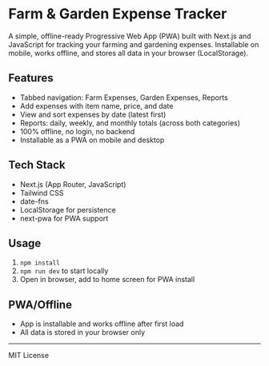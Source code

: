 # Farm & Garden Expense Tracker

A simple, offline-ready Progressive Web App (PWA) built with Next.js and JavaScript for tracking your farming and gardening expenses. Installable on mobile, works offline, and stores all data in your browser (LocalStorage).

## Features
- Tabbed navigation: Farm Expenses, Garden Expenses, Reports
- Add expenses with item name, price, and date
- View and sort expenses by date (latest first)
- Reports: daily, weekly, and monthly totals (across both categories)
- 100% offline, no login, no backend
- Installable as a PWA on mobile and desktop

## Tech Stack
- Next.js (App Router, JavaScript)
- Tailwind CSS
- date-fns
- LocalStorage for persistence
- next-pwa for PWA support

## Usage
1. `npm install`
2. `npm run dev` to start locally
3. Open in browser, add to home screen for PWA install

## PWA/Offline
- App is installable and works offline after first load
- All data is stored in your browser only

---

MIT License
